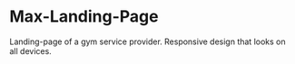 # Max-Landing-Page

Landing-page of a gym service provider. 
Responsive design that looks on all devices.
